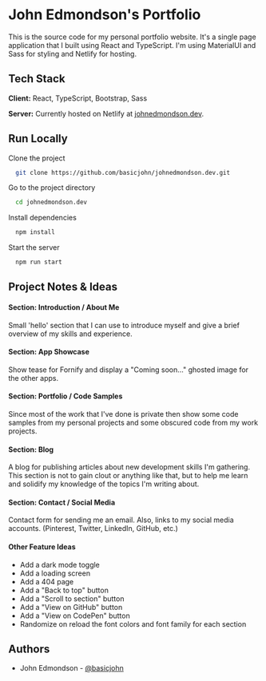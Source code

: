 # John Edmondson's Portfolio

This is the source code for my personal portfolio website. It's a single page application that I built using React and TypeScript. I'm using MaterialUI and Sass for styling and Netlify for hosting.

## Tech Stack

**Client:** React, TypeScript, Bootstrap, Sass

**Server:** Currently hosted on Netlify at [johnedmondson.dev](https://johnedmondson.dev).

## Run Locally

Clone the project

```bash
  git clone https://github.com/basicjohn/johnedmondson.dev.git
```

Go to the project directory

```bash
  cd johnedmondson.dev
```

Install dependencies

```bash
  npm install
```

Start the server

```bash
  npm run start
```

## Project Notes & Ideas

#### Section: Introduction / About Me

Small 'hello' section that I can use to introduce myself and give a brief overview of my skills and experience.

#### Section: App Showcase

Show tease for Fornify and display a "Coming soon..." ghosted image for the other apps.

#### Section: Portfolio / Code Samples

Since most of the work that I've done is private then show some code samples from my personal projects and some obscured code from my work projects.

#### Section: Blog

A blog for publishing articles about new development skills I'm gathering. This section is not to gain clout or anything like that, but to help me learn and solidify my knowledge of the topics I'm writing about.

#### Section: Contact / Social Media

Contact form for sending me an email. Also, links to my social media accounts. (Pinterest, Twitter, LinkedIn, GitHub, etc.)

#### Other Feature Ideas

- Add a dark mode toggle
- Add a loading screen
- Add a 404 page
- Add a "Back to top" button
- Add a "Scroll to section" button
- Add a "View on GitHub" button
- Add a "View on CodePen" button
- Randomize on reload the font colors and font family for each section

## Authors

- John Edmondson - [@basicjohn](https://www.github.com/basicjohn)
